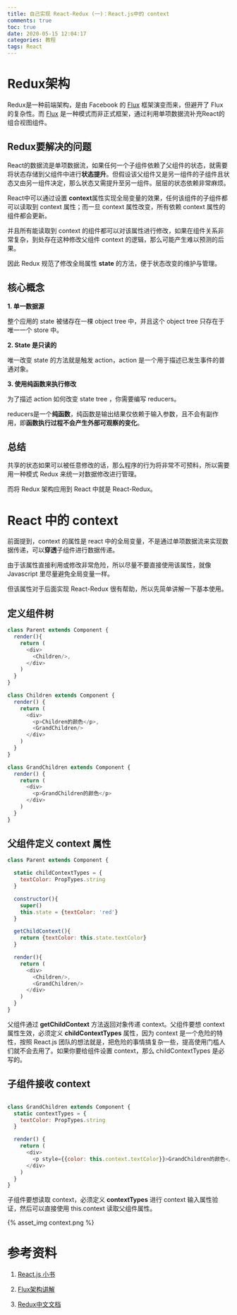 ```yaml
---
title: 自己实现 React-Redux (一)：React.js中的 context
comments: true
toc: true
date: 2020-05-15 12:04:17
categories: 教程
tags: React
---
```


# Redux架构

Redux是一种前端架构，是由 Facebook 的 [Flux](https://justgetflux.com/) 框架演变而来，但避开了 Flux 的复杂性。而 [Flux](https://www.jdon.com/idea/flux.html) 是一种模式而非正式框架，通过利用单项数据流补充React的组合视图组件。

## Redux要解决的问题

React的数据流是单项数据流，如果任何一个子组件依赖了父组件的状态，就需要将状态存储到父组件中进行**状态提升**。但假设该父组件又是另一组件的子组件且状态又由另一组件决定，那么状态又需提升至另一组件。层层的状态依赖非常麻烦。

React中可以通过设置 **context**属性实现全局变量的效果，任何该组件的子组件都可以读取到 context 属性；而一旦 context 属性改变，所有依赖 context 属性的组件都会更新。

并且所有能读取到 context 的组件都可以对该属性进行修改，如果在组件关系非常复杂，到处存在这种修改父组件 context 的逻辑，那么可能产生难以预测的后果。

因此 Redux 规范了修改全局属性 **state** 的方法，便于状态改变的维护与管理。

## 核心概念

**1. 单一数据源**

整个应用的 state 被储存在一棵 object tree 中，并且这个 object tree 只存在于唯一一个 store 中。

**2. State 是只读的**

唯一改变 state 的方法就是触发 action，action 是一个用于描述已发生事件的普通对象。

**3. 使用纯函数来执行修改**

为了描述 action 如何改变 state tree ，你需要编写 reducers。

reducers是一个**纯函数**，纯函数是输出结果仅依赖于输入参数，且不会有副作用，即**函数执行过程不会产生外部可观察的变化**。

## 总结

共享的状态如果可以被任意修改的话，那么程序的行为将非常不可预料，所以需要用一种模式 Redux 来统一对数据修改进行管理。

而将 Redux 架构应用到 React 中就是 React-Redux。

# React 中的 context

前面提到，context 的属性是 react 中的全局变量，不是通过单项数据流来实现数据传递，可以**穿透**子组件进行数据传递。

由于该属性直接利用或修改非常危险，所以尽量不要直接使用该属性，就像 Javascript 里尽量避免全局变量一样。

但该属性对于后面实现 React-Redux 很有帮助，所以先简单讲解一下基本使用。

## 定义组件树

```javascript
class Parent extends Component {
  render(){
    return (
      <div>
        <Children/>,
      </div>
    )
  }
}

class Children extends Component {
  render() {
    return (
      <div>
        <p>Children的颜色</p>,
        <GrandChildren/>
      </div>
    )
  }
}

class GrandChildren extends Component {
  render() {
    return (
      <div>
        <p>GrandChildren的颜色</p>
      </div>
    )
  }
}
```

## 父组件定义 context 属性

```javascript
class Parent extends Component {

  static childContextTypes = {
    textColor: PropTypes.string
  }

  constructor(){
    super()
    this.state = {textColor: 'red'}
  }

  getChildContext(){
    return {textColor: this.state.textColor}
  }

  render(){
    return (
      <div>
        <Children/>,
        <GrandChildren/>
      </div>
    )
  }
}
```

父组件通过 **getChildContext** 方法返回对象传递 context。父组件要想 context 属性生效，必须定义 **childContextTypes** 属性，因为 context 是一个危险的特性，按照 React.js 团队的想法就是，把危险的事情搞复杂一些，提高使用门槛人们就不会去用了。如果你要给组件设置 context，那么 childContextTypes 是必写的。

## 子组件接收 context

```javascript

class GrandChildren extends Component {
  static contextTypes = {
    textColor: PropTypes.string
  }

  render() {
    return (
      <div>
        <p style={{color: this.context.textColor}}>GrandChildren的颜色</p>
      </div>
    )
  }
}
```

子组件要想读取 context，必须定义 **contextTypes** 进行 context 输入属性验证，然后可以直接使用 this.context 读取父组件属性。

{% asset_img context.png %}

# 参考资料

1. [React.js 小书](http://huziketang.mangojuice.top/books/react/)

2. [Flux架构讲解](https://www.jdon.com/idea/flux.html)

3. [Redux中文文档](https://www.redux.org.cn/)
